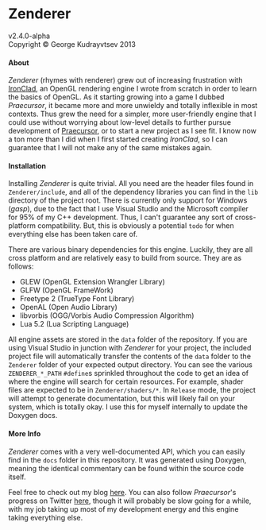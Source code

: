 # Zenderer #
v2.4.0-alpha  
Copyright &copy; George Kudrayvtsev 2013

#### About ####

*Zenderer* (rhymes with renderer) grew out of increasing frustration with
[IronClad](https://github.com/Ruskiy69/IronClad), an OpenGL rendering engine
I wrote from scratch in order to learn the basics of OpenGL. As it starting
growing into a game I dubbed *Praecursor*, it became more and more unwieldy
and totally inflexible in most contexts. Thus grew the need for a simpler,
more user-friendly engine that I could use without worrying about low-level
details to further pursue development of 
[Praecursor](https://github.com/Ruskiy69/Praecursor), or to start a new
project as I see fit. I know now a ton more than I did when I first started
creating *IronClad*, so I can guarantee that I will not make any of the
same mistakes again.

#### Installation ####

Installing *Zenderer* is quite trivial. All you need are the header
files found in `Zenderer/include`, and all of the dependency libraries
you can find in the `lib` directory of the project root. There is
currently only support for Windows (*gasp*), due to the fact that I use
Visual Studio and the Microsoft compiler for 95% of my C++ development.
Thus, I can't guarantee any sort of cross-platform compatibility. But,
this is obviously a potential `todo` for when everything else has been taken
care of.

There are various binary dependencies for this engine. Luckily, they are all
cross platform and are relatively easy to build from source. They are
as follows:
 - GLEW         (OpenGL Extension Wrangler Library)
 - GLFW         (OpenGL FrameWork)
 - Freetype 2   (TrueType Font Library)
 - OpenAL       (Open Audio Library)
 - libvorbis    (OGG/Vorbis Audio Compression Algorithm)
 - Lua 5.2      (Lua Scripting Language)

All engine assets are stored in the `data` folder of the repository. If you 
are using Visual Studio in junction with *Zenderer* for your project, the 
included project file will automatically transfer the contents of the `data`
folder to the `Zenderer` folder of your expected output directory.
You can see the various `ZENDERER_*_PATH` `#define`s sprinkled throughout the
code to get an idea of where the engine will search for certain resources.
For example, shader files are expected to be in `Zenderer/shaders/*`.
In `Release` mode, the project will attempt to generate documentation, but
this will likely fail on your system, which is totally okay. I use this for
myself internally to update the Doxygen docs.
    
#### More Info ####

*Zenderer* comes with a very well-documented API, which you can easily find
in the `docs` folder in this repository. It was generated using Doxygen, 
meaning the identical commentary can be found within the source code itself.

Feel free to check out my blog [here](http://zenpandainteractive.blogspot.com).
You can also follow *Praecursor*'s progress on Twitter
[here](https://www.twitter.com/PraecursorGame), though it will 
probably be slow going for a while, with my job taking up most of
my development energy and this engine taking everything else.

